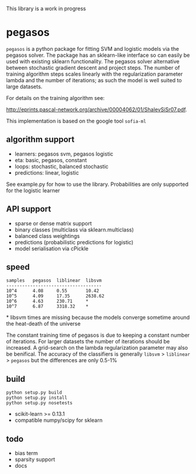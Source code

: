 This library is a work in progress

pegasos
=======
`pegasos` is a python package for fitting SVM and logistic models via the pegasos solver. The package has an sklearn-like interface so can easily be used with existing sklearn functionality. The pegasos solver alternative between stochastic gradient descent and project steps. The number of training algorithm steps scales linearly with the regularization parameter lambda and the number of iterations; as such the model is well suited to large datasets.

For details on the training algorithm see: 

http://eprints.pascal-network.org/archive/00004062/01/ShalevSiSr07.pdf. 

This implementation is based on the google tool `sofia-ml`

algorithm support
------------------
* learners: pegasos svm, pegasos logistic
* eta: basic, pegasos, constant
* loops: stochastic, balanced stochastic
* predictions: linear, logistic

See example.py for how to use the library. Probabilities are only supported for the logistic learner

API support
-----------
* sparse or dense matrix support
* binary classes (multiclass via sklearn.multiclass)
* balanced class weightings
* predictions (probabilistic predictions for logistic)
* model serialisation via cPickle

speed
-----
```
samples   pegasos  liblinear  libsvm
------------------------------------
10^4      4.08     0.55       10.42
10^5      4.09     17.35      2638.62
10^6      4.63     230.71     *
10^7      6.87     3318.32    *
```

\* libsvm times are missing because the models converge sometime around the heat-death of the universe

The constant training time of pegasos is due to keeping a constant number of iterations. For larger datasets the number of iterations should be increased. A grid-search on the lambda regularization parameter may also be benifical. The accuracy of the classifiers is generally `libsvm` > `liblinear` > `pegasos` but the differences are only 0.5-1%

build
------
```
python setup.py build
python setup.py install
python setup.py nosetests
```

* scikit-learn >= 0.13.1
* compatible numpy/scipy for sklearn

todo
----
* bias term
* sparsity support
* docs
